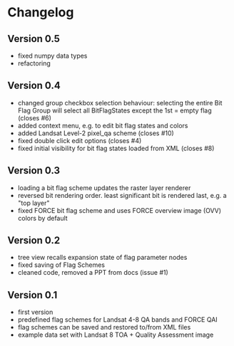 # Changelog

## Version 0.5

- fixed numpy data types
- refactoring

## Version 0.4

- changed group checkbox selection behaviour: selecting the entire Bit Flag Group will select all
  BitFlagStates except the 1st = empty flag (closes #6)
- added context menu, e.g. to edit bit flag states and colors
- added Landsat Level-2 pixel_qa scheme (closes #10)
- fixed double click edit options (closes #4)
- fixed initial visibility for bit flag states loaded from XML (closes #8)


## Version 0.3

- loading a bit flag scheme updates the raster layer renderer
- reversed bit rendering order. least significant bit is rendered last, e.g. a "top layer"
- fixed FORCE bit flag scheme and uses FORCE overview image (OVV) colors by default

## Version 0.2

 - tree view recalls expansion state of flag parameter nodes
 - fixed saving of Flag Schemes
 - cleaned code, removed a PPT from docs (issue #1)

## Version 0.1

 - first version
 - predefined flag schemes for Landsat 4-8 QA bands and FORCE QAI
 - flag schemes can be saved and restored to/from XML files
 - example data set with Landsat 8 TOA + Quality Assessment image